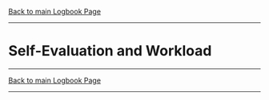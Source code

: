 [Back to main Logbook Page](../hci_logbook.md)

---

# Self-Evaluation and Workload


---
[Back to main Logbook Page](../hci_logbook.md)

---
